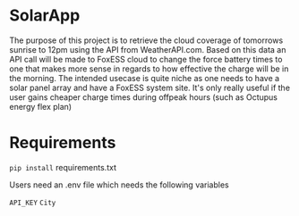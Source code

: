 # SolarApp

The purpose of this project is to retrieve the cloud coverage of tomorrows sunrise to 12pm using the API from WeatherAPI.com. Based on this data an API call will be made to FoxESS cloud to change the force battery times to one that makes more sense in regards to how effective the charge will be in the morning.
The intended usecase is quite niche as one needs to have a solar panel array and have a FoxESS system site. It's only really useful if the user gains cheaper charge times during offpeak hours (such as Octupus energy flex plan)

# Requirements

`pip install` requirements.txt

Users need an .env file which needs the following variables

`API_KEY`
`City`
